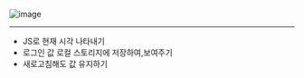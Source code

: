 ![image](https://user-images.githubusercontent.com/110442250/204272242-b3c4dd09-5933-422f-b5ee-863c8ba94d44.png)

<hr>

  - JS로 현재 시각 나타내기 
  - 로그인 값 로컬 스토리지에 저장하여,보여주기
  - 새로고침해도 값 유지하기 
